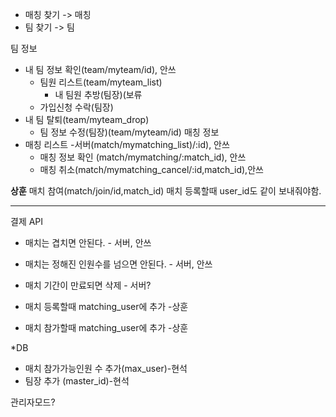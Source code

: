 - 매칭 찾기 -> 매칭
- 팀 찾기 -> 팀

팀 정보 
- 내 팀 정보 확인(team/myteam/id), 안쓰
	- 팀원 리스트(team/myteam_list)
		- 내 팀원 추방(팀장)(보류
	- 가입신청 수락(팀장)
- 내 팀 탈퇴(team/myteam_drop)
	- 팀 정보 수정(팀장)(team/myteam/id)
매칭 정보
- 매칭 리스트 -서버(match/mymatching_list)/:id), 안쓰
	- 매칭 정보 확인 (match/mymatching/:match_id), 안쓰
	- 매칭 취소(match/mymatching_cancel/:id,match_id),안쓰

**상훈**
매치 참여(match/join/id,match_id)
매치 등록할때 user_id도 같이 보내줘야함.
********

결제 API

* 매치는 겹치면 안된다.	- 서버, 안쓰
* 매치는 정해진 인원수를 넘으면 안된다.	- 서버, 안쓰
* 매치 기간이 만료되면 삭제 - 서버?

* 매치 등록할때 matching_user에 추가 -상훈
* 매치 참가할때 matching_user에 추가 -상훈

*DB
* 매치 참가가능인원 수 추가(max_user)-현석
* 팀장 추가	(master_id)-현석


관리자모드?
